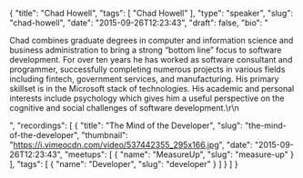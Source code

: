 {
  "title": "Chad Howell",
  "tags": [
    "Chad Howell"
  ],
  "type": "speaker",
  "slug": "chad-howell",
  "date": "2015-09-26T12:23:43",
  "draft": false,
  "bio": "<p>Chad combines graduate degrees in computer and information science and business administration to bring a strong “bottom line” focus to software development.  For over ten years he has worked as software consultant and programmer, successfully completing numerous projects in various fields including fintech, government services, and manufacturing. His primary skillset is in the Microsoft stack of technologies. His academic and personal interests include psychology which gives him a useful perspective on the cognitive and social challenges of software development.\r\n</p>",
  "recordings": [
    {
      "title": "The Mind of the Developer",
      "slug": "the-mind-of-the-developer",
      "thumbnail": "https://i.vimeocdn.com/video/537442355_295x166.jpg",
      "date": "2015-09-26T12:23:43",
      "meetups": [
        {
          "name": "MeasureUp",
          "slug": "measure-up"
        }
      ],
      "tags": [
        {
          "name": "Developer",
          "slug": "developer"
        }
      ]
    }
  ]
}
